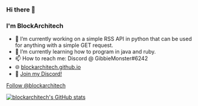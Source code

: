 ### Hi there 👋
### I'm BlockArchitech

- 🔭 I’m currently working on a simple RSS API in python that can be used for anything with a simple GET request.
- 🌱 I’m currently learning how to program in java and ruby.
- 📫 How to reach me: Discord @ GibbieMonster#6242
- 🌐 [blockarchitech.github.io](https://blockarchitech.github.io)
- 💬 [Join my Discord!](https://discord.gg/z8NkENNkHH)
<!-- Follow Button -->
<a class="github-button" href="https://github.com/blockarchitech" data-color-scheme="no-preference: dark_dimmed; light: dark_dimmed; dark: dark_dimmed;" aria-label="Follow @blockarchitech on GitHub">Follow @blockarchitech</a>
<!-- More Follow Buttom -->
<script async defer src="https://buttons.github.io/buttons.js"></script>

[![blockarchitech's GitHub stats](https://github-readme-stats.vercel.app/api?username=blockarchitech)](https://github.com/anuraghazra/github-readme-stats)

